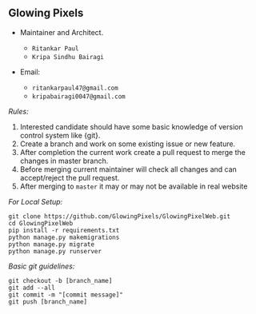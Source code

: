 ## Glowing Pixels

* Maintainer and Architect.
   * ``Ritankar Paul``
   * ``Kripa Sindhu Bairagi``
   
* Email:
   * ``ritankarpaul47@gmail.com``
   * ``kripabairagi0047@gmail.com``

*Rules:*

1. Interested candidate should have some basic knowledge of version control system like {git}.
2. Create a branch and work on some existing issue or new feature.
3. After completion  the current work create a pull request to merge the changes in master branch.
5. Before merging current maintainer will check all changes and can accept/reject the pull request.
7. After merging to ``master`` it may or may not be available in real website

*For Local Setup:*

```
git clone https://github.com/GlowingPixels/GlowingPixelWeb.git
cd GlowingPixelWeb
pip install -r requirements.txt
python manage.py makemigrations
python manage.py migrate
python manage.py runserver 
```

*Basic git guidelines:*
```
git checkout -b [branch_name]
git add --all
git commit -m "[commit message]"
git push [branch_name]
```
